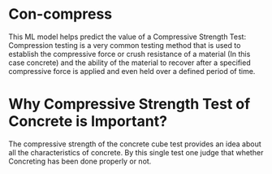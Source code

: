 # Con-compress
This ML model helps predict the value of a Compressive Strength Test: Compression testing is a very common testing method that is used to establish the compressive force or crush resistance of a material (In this case concrete) and the ability of the material to recover after a specified compressive force is applied and even held over a defined period of time.

# Why Compressive Strength Test of Concrete is Important?
The compressive strength of the concrete cube test provides an idea about all the characteristics of concrete. By this single test one judge that whether Concreting has been done properly or not.
